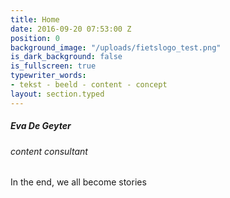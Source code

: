 ```yaml
---
title: Home
date: 2016-09-20 07:53:00 Z
position: 0
background_image: "/uploads/fietslogo_test.png"
is_dark_background: false
is_fullscreen: true
typewriter_words:
- tekst - beeld - content - concept
layout: section.typed
---
```


##### Eva De Geyter

###### <span id="typed">content consultant</span>


In the end, we all become stories 